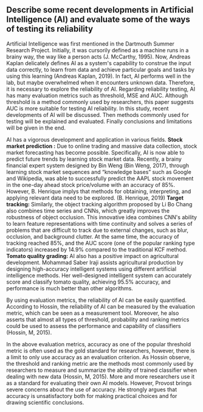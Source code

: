 ## Describe some recent developments in Artificial Intelligence (AI) and evaluate some of the ways of testing its reliability

Artificial Intelligence was first mentioned in the Dartmouth Summer Research Project. Initially, it was cursorily defined as a machine runs in a brainy way, the way like a person acts (J. McCarthy, 1995). Now, Andreas Kaplan delicately defines AI as a system's capability to construe the input data correctly,  to learn from data and achieve particular goals and tasks by using this learning (Andreas Kaplan, 2019). In fact, AI performs well in the lab, but maybe overwhelmed when it encounters unknown data. Therefore, it is necessary to explore the reliability of AI. Regarding reliability testing, AI has many evaluation metrics such as threshold, MSE and AUC. Although threshold is a method commonly used by researchers, this paper suggests AUC is more suitable for testing AI reliability. In this study, recent developments of AI will be discussed. Then methods commonly used for testing will be explained and evaluated. Finally conclusions and limitations will be given in the end.

AI has a vigorous development and application in various fields.
**Stock market prediction :** Due to online trading and massive data collection, stock market forecasting has become possible. Specifically, AI is now able to predict future trends by learning stock market data. Recently, a brainy financial expert system designed by Bin Weng (Bin Weng, 2017), through learning stock market sequences and “knowledge bases” such as Google and Wikipedia, was able to successfully predict the AAPL stock movement in the one-day ahead stock price/volume with an accuracy of 85%.
However, B. Henrique implys that methods for obtaining, interpreting, and applying relevant data need to be explored. (B. Henrique, 2019) **Target tracking:** Similarly, the object
tracking algorithm proposed by Li Bo Chang also combines time series and CNNs,
which greatly improves the robustness of object occlusion. This
innovative idea combines CNN's ability to learn feature representations with
time continuity and solves a series of problems that are difficult to track due
to external changes, such as blur, occlusion, and background clutter. At the
same time, the accuracy of tracking reached 85%, and the AUC score (one of the
popular ranking type indicators) increased by 14.9% compared to the traditional
KCF method.
**Tomato quality grading:** AI also has a positive impact on agricultural development. Mohammad Saber Iraji assists agricultural production by designing high-accuracy intelligent systems using different artificial intelligence methods. Her well-designed intelligent system can accurately score and classify tomato quality, achieving 95.5% accuracy, and performance is much better than other algorithms.

By using evaluation metrics, the reliability of AI can be easily quantified. According to Hossin, the reliability of AI can be measured by the evaluation metric, which can be seen as a measurement tool. Moreover, he also asserts that almost all types of threshold, probability and ranking metrics could be used to assess the performance and capability of classifiers (Hossin, M, 2015). 

In the above evaluation metrics, accuracy as one of the popular threshold metric is often used as the gold standard for researchers, however, there is a limit to only use accuracy as an evaluation criterion. As Hossin observe, the threshold and ranking metric are the methods most commonly used by researchers to measure and summarize the ability of trained classifier when dealing with new data (Hossin, M, 2015). More and more researchers use it as a standard for evaluating their own AI models. However, Provost brings severe concerns about the use of accuracy. He strongly argues that accuracy is unsatisfactory both for making practical choices and for drawing scientific conclusions.

